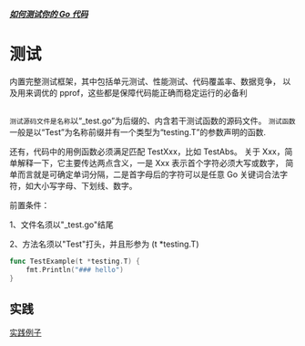
##### [如何测试你的 Go 代码](https://juejin.im/post/6844903933278683149)

# 测试

内置完整测试框架，其中包括单元测试、性能测试、代码覆盖率、数据竞争，
以及用来调优的 pprof，这些都是保障代码能正确而稳定运行的必备利


##

`测试源码文件是名称`以“_test.go”为后缀的、内含若干测试函数的源码文件。
`测试函数`一般是以“Test”为名称前缀并有一个类型为“testing.T”的参数声明的函数.

还有，代码中的用例函数必须满足匹配 TestXxx，比如 TestAbs。
关于 Xxx，简单解释一下，它主要传达两点含义，一是 Xxx 表示首个字符必须大写或数字，
简单而言就是可确定单词分隔，二是首字母后的字符可以是任意 Go 关键词合法字符，如大小写字母、下划线、数字。



前置条件：

1、文件名须以"_test.go"结尾

2、方法名须以"Test"打头，并且形参为 (t *testing.T)

```go
func TestExample(t *testing.T) {
	fmt.Println("### hello")
}
```

## 实践

[实践例子](/go-learning-example/go-basic-example/008、test)

